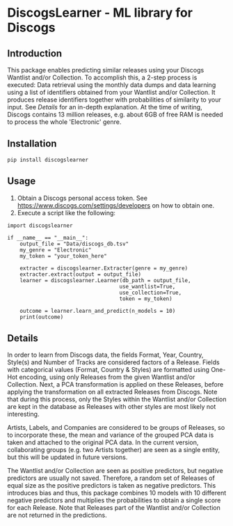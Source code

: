 # DiscogsLearner - ML library for Discogs

## Introduction
This package enables predicting similar releases using your Discogs Wantlist and/or Collection. To accomplish this, a 2-step process is executed: Data retrieval using the monthly data dumps and data learning using a list of identifiers obtained from your Wantlist and/or Collection. It produces release identifiers together with probabilities of similarity to your input. See *Details* for an in-depth explanation. At the time of writing, Discogs contains 13 million releases, e.g. about 6GB of free RAM is needed to process the whole 'Electronic' genre.

## Installation

    pip install discogslearner
   
## Usage 

1. Obtain a Discogs personal access token. See https://www.discogs.com/settings/developers on how to obtain one.
2. Execute a script like the following:
```
import discogslearner

if __name__ == "__main__":
    output_file = "Data/discogs_db.tsv"
    my_genre = "Electronic"
    my_token = "your_token_here"
    
    extracter = discogslearner.Extracter(genre = my_genre)
    extracter.extract(output = output_file)
    learner = discogslearner.Learner(db_path = output_file, 
                                    use_wantlist=True, 
                                    use_collection=True,
                                    token = my_token)
                                    
    outcome = learner.learn_and_predict(n_models = 10)
    print(outcome)
```

## Details
In order to learn from Discogs data, the fields Format, Year, Country, Style(s) and Number of Tracks are considered factors of a Release. Fields with categorical values (Format, Country & Styles) are formatted using One-Hot encoding, using only Releases from the given Wantlist and/or Collection.  Next, a PCA transformation is applied on these Releases, before applying the transformation on all extracted Releases from Discogs. Note that during this process, only the Styles within the Wantlist and/or Collection are kept in the database as Releases with other styles are most likely not interesting.

Artists, Labels, and Companies are considered to be groups of Releases, so to incorporate these, the mean and variance of the grouped PCA data is taken and attached to the original PCA data. In the current version, collaborating groups (e.g. two Artists together) are seen as a single entity, but this will be updated in future versions.

The Wantlist and/or Collection are seen as positive predictors, but negative predictors are usually not saved. Therefore, a random set of Releases of equal size as the positive predictors is taken as negative predictors. This introduces bias and thus, this package combines 10 models with 10 different negative predictors and multiplies the probabilities to obtain a single score for each Release. Note that Releases part of the Wantlist and/or Collection are not returned in the predictions.  










